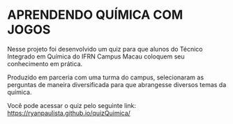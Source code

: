# APRENDENDO QUÍMICA COM JOGOS

Nesse projeto foi desenvolvido um quiz para que alunos do Técnico Integrado em Química do IFRN Campus Macau coloquem seu conhecimento em prática.

Produzido em parceria com uma turma do campus, selecionaram as perguntas de maneira diversificada para que abrangesse diversos temas da química.

Você pode acessar o quiz pelo seguinte link: https://ryanpaulista.github.io/quizQuimica/
